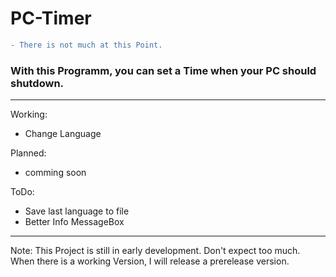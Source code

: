 # PC-Timer
```diff
- There is not much at this Point.
```

### With this Programm, you can set a Time when your PC should shutdown.
---
Working:
- Change Language

Planned:
- comming soon

ToDo:
- Save last language to file
- Better Info MessageBox

---
Note: This Project is still in early development. Don't expect too much. When there is a working Version, I will release a prerelease version. 


